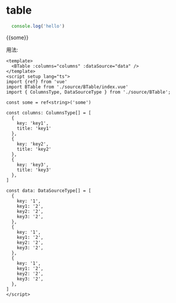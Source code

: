 # table

``` typescript
  console.log('hello')
```

<div>{{some}}</div>
<BTable :columns="columns" :dataSource="data" />

<script setup lang="ts">
import {ref} from 'vue'
import BTable from './source/BTable/index.vue'
import { ColumnsType, DataSourceType } from './source/BTable';

const some = ref<string>('some')

const columns: ColumnsType[] = [
  {
    key: 'key1',
    title: 'key1'
  },
  {
    key: 'key2',
    title: 'key2'
  },
  {
    key: 'key3',
    title: 'key3'
  },
]

const data: DataSourceType[] = [
  {
    key: '1',
    key1: '2',
    key2: '2',
    key3: '2',
  },
  {
    key: '1',
    key1: '2',
    key2: '2',
    key3: '2',
  },
  {
    key: '1',
    key1: '2',
    key2: '2',
    key3: '2',
  },
]
</script>

用法:

``` vue
<template>
  <BTable :columns="columns" :dataSource="data" />
</template>
<script setup lang="ts">
import {ref} from 'vue'
import BTable from './source/BTable/index.vue'
import { ColumnsType, DataSourceType } from './source/BTable';

const some = ref<string>('some')

const columns: ColumnsType[] = [
  {
    key: 'key1',
    title: 'key1'
  },
  {
    key: 'key2',
    title: 'key2'
  },
  {
    key: 'key3',
    title: 'key3'
  },
]

const data: DataSourceType[] = [
  {
    key: '1',
    key1: '2',
    key2: '2',
    key3: '2',
  },
  {
    key: '1',
    key1: '2',
    key2: '2',
    key3: '2',
  },
  {
    key: '1',
    key1: '2',
    key2: '2',
    key3: '2',
  },
]
</script>
```